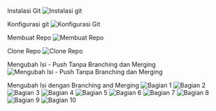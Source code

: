 Instalasi Git 
![Instalasi git](https://github.com/Maliksidik/tekn-cloud-computing/blob/71d1b4a1af9dca5f94ff2dc38517c0b81177a6cf/minggu-01/Instalasi.jpg)


Konfigurasi git
![Konfigurasi Git](https://github.com/Maliksidik/tekn-cloud-computing/blob/71d1b4a1af9dca5f94ff2dc38517c0b81177a6cf/minggu-01/Konfigurasi-git.jpg)


Membuat Repo
![Membuat Repo](https://github.com/Maliksidik/tekn-cloud-computing/blob/71d1b4a1af9dca5f94ff2dc38517c0b81177a6cf/minggu-01/Membuat-Repo.jpghttps://github.com/Maliksidik/tekn-cloud-computing/blob/71d1b4a1af9dca5f94ff2dc38517c0b81177a6cf/minggu-01/Membuat-Repo.jpg)

Clone Repo
![Clone Repo](https://github.com/Maliksidik/tekn-cloud-computing/blob/71d1b4a1af9dca5f94ff2dc38517c0b81177a6cf/minggu-01/clone-repo.jpg)

Mengubah Isi - Push Tanpa Branching dan Merging
![Mengubah Isi - Push Tanpa Branching dan Merging](https://github.com/Maliksidik/tekn-cloud-computing/blob/71d1b4a1af9dca5f94ff2dc38517c0b81177a6cf/minggu-01/Mengubah-Isi-Push-Tanpa-Branching-dan-Merging.jpg)

Mengubah Isi dengan Branching and Merging
![Bagian 1](https://github.com/Maliksidik/tekn-cloud-computing/blob/main/minggu-01/Mengubah-Isi-dengan-Branching-and-Merging-1.jpg)
![Bagian 2](https://github.com/Maliksidik/tekn-cloud-computing/blob/main/minggu-01/Mengubah-Isi-dengan-Branching-and-Merging-2.jpg)
![Bagian 3](https://github.com/Maliksidik/tekn-cloud-computing/blob/main/minggu-01/Mengubah-Isi-dengan-Branching-and-Merging-3.jpg)
![Bagian 4](https://github.com/Maliksidik/tekn-cloud-computing/blob/main/minggu-01/Mengubah-Isi-dengan-Branching-and-Merging-4.jpg)
![Bagian 5](https://github.com/Maliksidik/tekn-cloud-computing/blob/main/minggu-01/Mengubah-Isi-dengan-Branching-and-Merging-5.jpg)
![Bagian 6](https://github.com/Maliksidik/tekn-cloud-computing/blob/main/minggu-01/Mengubah-Isi-dengan-Branching-and-Merging-6.jpg)
![Bagian 7](https://github.com/Maliksidik/tekn-cloud-computing/blob/main/minggu-01/Mengubah-Isi-dengan-Branching-and-Merging-7.jpg)
![Bagian 8](https://github.com/Maliksidik/tekn-cloud-computing/blob/main/minggu-01/Mengubah-Isi-dengan-Branching-and-Merging-8.jpg)
![Bagian 9](https://github.com/Maliksidik/tekn-cloud-computing/blob/main/minggu-01/Mengubah-Isi-dengan-Branching-and-Merging-9.jpg)
![Bagian 10](https://github.com/Maliksidik/tekn-cloud-computing/blob/main/minggu-01/Mengubah-Isi-dengan-Branching-and-Merging-10.jpg)


